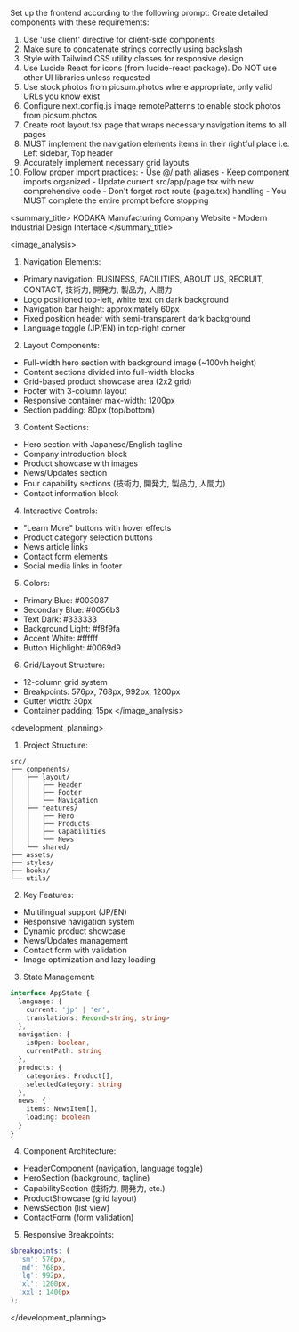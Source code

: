 Set up the frontend according to the following prompt:
  <frontend-prompt>
  Create detailed components with these requirements:
  1. Use 'use client' directive for client-side components
  2. Make sure to concatenate strings correctly using backslash
  3. Style with Tailwind CSS utility classes for responsive design
  4. Use Lucide React for icons (from lucide-react package). Do NOT use other UI libraries unless requested
  5. Use stock photos from picsum.photos where appropriate, only valid URLs you know exist
  6. Configure next.config.js image remotePatterns to enable stock photos from picsum.photos
  7. Create root layout.tsx page that wraps necessary navigation items to all pages
  8. MUST implement the navigation elements items in their rightful place i.e. Left sidebar, Top header
  9. Accurately implement necessary grid layouts
  10. Follow proper import practices:
     - Use @/ path aliases
     - Keep component imports organized
     - Update current src/app/page.tsx with new comprehensive code
     - Don't forget root route (page.tsx) handling
     - You MUST complete the entire prompt before stopping
  </frontend-prompt>

  <summary_title>
KODAKA Manufacturing Company Website - Modern Industrial Design Interface
</summary_title>

<image_analysis>
1. Navigation Elements:
- Primary navigation: BUSINESS, FACILITIES, ABOUT US, RECRUIT, CONTACT, 技術力, 開発力, 製品力, 人間力
- Logo positioned top-left, white text on dark background
- Navigation bar height: approximately 60px
- Fixed position header with semi-transparent dark background
- Language toggle (JP/EN) in top-right corner

2. Layout Components:
- Full-width hero section with background image (~100vh height)
- Content sections divided into full-width blocks
- Grid-based product showcase area (2x2 grid)
- Footer with 3-column layout
- Responsive container max-width: 1200px
- Section padding: 80px (top/bottom)

3. Content Sections:
- Hero section with Japanese/English tagline
- Company introduction block
- Product showcase with images
- News/Updates section
- Four capability sections (技術力, 開発力, 製品力, 人間力)
- Contact information block

4. Interactive Controls:
- "Learn More" buttons with hover effects
- Product category selection buttons
- News article links
- Contact form elements
- Social media links in footer

5. Colors:
- Primary Blue: #003087
- Secondary Blue: #0056b3
- Text Dark: #333333
- Background Light: #f8f9fa
- Accent White: #ffffff
- Button Highlight: #0069d9

6. Grid/Layout Structure:
- 12-column grid system
- Breakpoints: 576px, 768px, 992px, 1200px
- Gutter width: 30px
- Container padding: 15px
</image_analysis>

<development_planning>
1. Project Structure:
```
src/
├── components/
│   ├── layout/
│   │   ├── Header
│   │   ├── Footer
│   │   └── Navigation
│   ├── features/
│   │   ├── Hero
│   │   ├── Products
│   │   ├── Capabilities
│   │   └── News
│   └── shared/
├── assets/
├── styles/
├── hooks/
└── utils/
```

2. Key Features:
- Multilingual support (JP/EN)
- Responsive navigation system
- Dynamic product showcase
- News/Updates management
- Contact form with validation
- Image optimization and lazy loading

3. State Management:
```typescript
interface AppState {
  language: {
    current: 'jp' | 'en',
    translations: Record<string, string>
  },
  navigation: {
    isOpen: boolean,
    currentPath: string
  },
  products: {
    categories: Product[],
    selectedCategory: string
  },
  news: {
    items: NewsItem[],
    loading: boolean
  }
}
```

4. Component Architecture:
- HeaderComponent (navigation, language toggle)
- HeroSection (background, tagline)
- CapabilitySection (技術力, 開発力, etc.)
- ProductShowcase (grid layout)
- NewsSection (list view)
- ContactForm (form validation)

5. Responsive Breakpoints:
```scss
$breakpoints: (
  'sm': 576px,
  'md': 768px,
  'lg': 992px,
  'xl': 1200px,
  'xxl': 1400px
);
```
</development_planning>